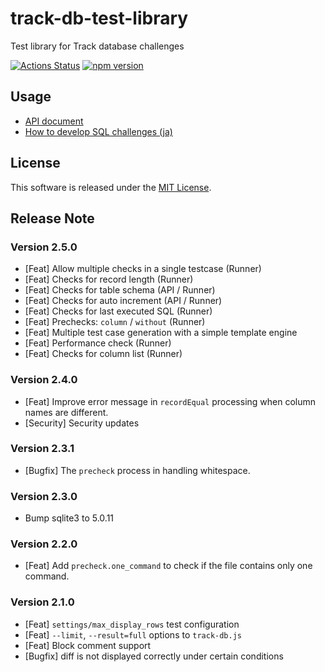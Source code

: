 # track-db-test-library
Test library for Track database challenges

[![Actions Status](https://github.com/givery-technology/track-db-test-library/workflows/Node%20CI/badge.svg)](https://github.com/givery-technology/track-db-test-library/actions)
[![npm version](https://badge.fury.io/js/track-db-test-library.svg)](https://badge.fury.io/js/track-db-test-library)

## Usage

* [API document](doc/API.md)
* [How to develop SQL challenges (ja)](doc/DEVELOPPING_SQL_CHALLENGES_ja.md)

## License

This software is released under the [MIT License](LICENSE).

## Release Note

### Version 2.5.0

* [Feat] Allow multiple checks in a single testcase (Runner)
* [Feat] Checks for record length (Runner)
* [Feat] Checks for table schema (API / Runner)
* [Feat] Checks for auto increment (API / Runner)
* [Feat] Checks for last executed SQL (Runner)
* [Feat] Prechecks: `column` / `without` (Runner)
* [Feat] Multiple test case generation with a simple template engine
* [Feat] Performance check (Runner)
* [Feat] Checks for column list (Runner)

### Version 2.4.0

* [Feat] Improve error message in `recordEqual` processing when column names are different.
* [Security] Security updates

### Version 2.3.1

* [Bugfix] The `precheck` process in handling whitespace.

### Version 2.3.0

* Bump sqlite3 to 5.0.11

### Version 2.2.0

* [Feat] Add `precheck.one_command` to check if the file contains only one command.

### Version 2.1.0

* [Feat] `settings/max_display_rows` test configuration
* [Feat] `--limit`, `--result=full` options to `track-db.js`
* [Feat] Block comment support
* [Bugfix] diff is not displayed correctly under certain conditions
